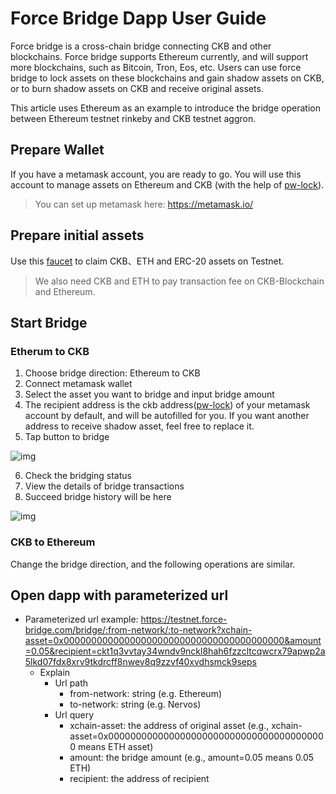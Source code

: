 # Force Bridge Dapp User Guide

Force bridge is a cross-chain bridge connecting CKB and other blockchains. Force bridge supports Ethereum currently, and will support more blockchains, such as Bitcoin, Tron, Eos, etc. Users can use force bridge to lock assets on these blockchains and gain shadow assets on CKB, or to burn shadow assets on CKB and receive original assets.

This article uses Ethereum as an example to introduce the bridge operation between Ethereum testnet rinkeby and CKB testnet aggron.

## Prepare Wallet

If you have a metamask account, you are ready to go. You will use this account to manage assets on Ethereum and CKB (with the help of [pw-lock](https://github.com/lay2dev/pw-lock)).

> You can set up metamask here: https://metamask.io/

## Prepare initial assets

Use this [faucet](https://gliaswap-faucet-rinkeby.ckbapp.dev/) to claim CKB、ETH and ERC-20 assets on Testnet. 

> We also need CKB and ETH to pay transaction fee on CKB-Blockchain and Ethereum.

## Start Bridge

### Etherum to CKB

1. Choose bridge direction: Ethereum to CKB
2. Connect metamask wallet
3. Select the asset you want to bridge and input bridge amount
4. The recipient address is the ckb address([pw-lock](https://github.com/lay2dev/pw-lock)) of your metamask account by default, and will be autofilled for you. If you want another address to receive shadow asset, feel free to replace it.
5. Tap button to bridge

![img](./assets/dapp-user-guide-1.png)

6. Check the bridging status
7. View the details of bridge transactions
8. Succeed bridge history will be here

![img](./assets/dapp-user-guide-2.png)


### CKB to Ethereum

Change the bridge direction, and the following operations are similar.

## Open dapp with parameterized url

- Parameterized url example: https://testnet.force-bridge.com/bridge/:from-network/:to-network?xchain-asset=0x0000000000000000000000000000000000000000&amount=0.05&recipient=ckt1q3vvtay34wndv9nckl8hah6fzzcltcqwcrx79apwp2a5lkd07fdx8xrv9tkdrcff8nwev8q9zzvf40xvdhsmck9seps
  - Explain
    - Url path
      - from-network: string (e.g. Ethereum)
      - to-network: string (e.g. Nervos)
    - Url query
      - xchain-asset: the address of original asset (e.g.,  xchain-asset=0x0000000000000000000000000000000000000000 means ETH asset)
      - amount: the bridge amount (e.g., amount=0.05 means 0.05 ETH)
      - recipient: the address of recipient
